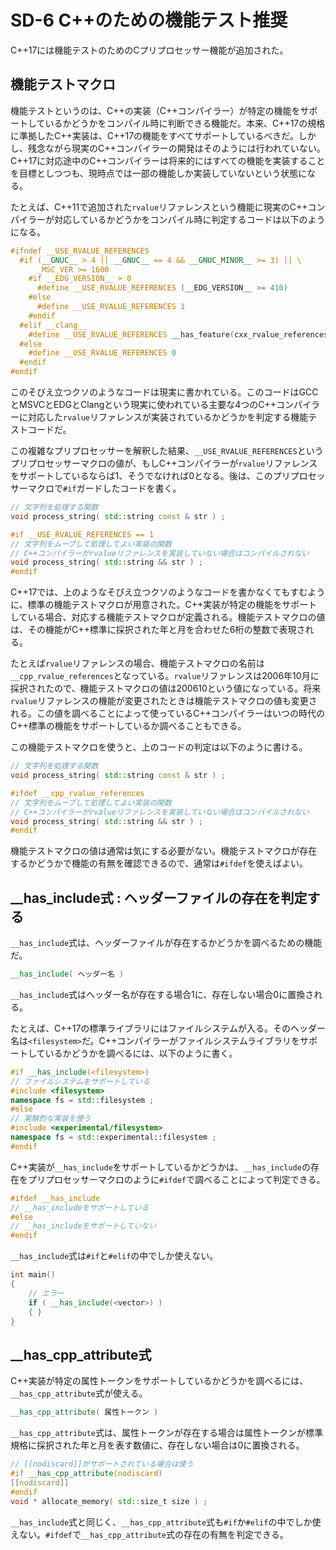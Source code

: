 # SD-6 C++のための機能テスト推奨

C++17には機能テストのためのCプリプロセッサー機能が追加された。

## 機能テストマクロ

機能テストというのは、C++の実装（C++コンパイラー）が特定の機能をサポートしているかどうかをコンパイル時に判断できる機能だ。本来、C++17の規格に準拠したC++実装は、C++17の機能をすべてサポートしているべきだ。しかし、残念ながら現実のC++コンパイラーの開発はそのようには行われていない。C++17に対応途中のC++コンパイラーは将来的にはすべての機能を実装することを目標としつつも、現時点では一部の機能しか実装していないという状態になる。

たとえば、C++11で追加された`rvalue`リファレンスという機能に現実のC++コンパイラーが対応しているかどうかをコンパイル時に判定するコードは以下のようになる。

~~~cpp
#ifndef __USE_RVALUE_REFERENCES
  #if (__GNUC__ > 4 || __GNUC__ == 4 && __GNUC_MINOR__ >= 3) || \
      _MSC_VER >= 1600
    #if __EDG_VERSION__ > 0
      #define __USE_RVALUE_REFERENCES (__EDG_VERSION__ >= 410)
    #else
      #define __USE_RVALUE_REFERENCES 1
    #endif
  #elif __clang__
    #define __USE_RVALUE_REFERENCES __has_feature(cxx_rvalue_references)
  #else
    #define __USE_RVALUE_REFERENCES 0
  #endif
#endif
~~~

このそびえ立つクソのようなコードは現実に書かれている。このコードはGCCとMSVCとEDGとClangという現実に使われている主要な4つのC++コンパイラーに対応した`rvalue`リファレンスが実装されているかどうかを判定する機能テストコードだ。

この複雑なプリプロセッサーを解釈した結果、`__USE_RVALUE_REFERENCES`というプリプロセッサーマクロの値が、もしC++コンパイラーが`rvalue`リファレンスをサポートしているならば1、そうでなければ0となる。後は、このプリプロセッサーマクロで`#if`ガードしたコードを書く。

~~~cpp
// 文字列を処理する関数
void process_string( std::string const & str ) ;

#if __USE_RVALUE_REFERENCES == 1
// 文字列をムーブして処理してよい実装の関数
// C++コンパイラーがrvalueリファレンスを実装していない場合はコンパイルされない
void process_string( std::string && str ) ;
#endif
~~~

C++17では、上のようなそびえ立つクソのようなコードを書かなくてもすむように、標準の機能テストマクロが用意された。C++実装が特定の機能をサポートしている場合、対応する機能テストマクロが定義される。機能テストマクロの値は、その機能がC++標準に採択された年と月を合わせた6桁の整数で表現される。

たとえば`rvalue`リファレンスの場合、機能テストマクロの名前は`__cpp_rvalue_references`となっている。`rvalue`リファレンスは2006年10月に採択されたので、機能テストマクロの値は200610という値になっている。将来`rvalue`リファレンスの機能が変更されたときは機能テストマクロの値も変更される。この値を調べることによって使っているC++コンパイラーはいつの時代のC++標準の機能をサポートしているか調べることもできる。

この機能テストマクロを使うと、上のコードの判定は以下のように書ける。


~~~cpp
// 文字列を処理する関数
void process_string( std::string const & str ) ;

#ifdef __cpp_rvalue_references
// 文字列をムーブして処理してよい実装の関数
// C++コンパイラーがrvalueリファレンスを実装していない場合はコンパイルされない
void process_string( std::string && str ) ;
#endif
~~~

機能テストマクロの値は通常は気にする必要がない。機能テストマクロが存在するかどうかで機能の有無を確認できるので、通常は`#ifdef`を使えばよい。


## __has_include式 : ヘッダーファイルの存在を判定する

`__has_include`式は、ヘッダーファイルが存在するかどうかを調べるための機能だ。

~~~c++
__has_include( ヘッダー名 )
~~~

`__has_include`式はヘッダー名が存在する場合1に、存在しない場合0に置換される。


たとえば、C++17の標準ライブラリにはファイルシステムが入る。そのヘッダー名は`<filesystem>`だ。C++コンパイラーがファイルシステムライブラリをサポートしているかどうかを調べるには、以下のように書く。


~~~cpp
#if __has_include(<filesystem>) 
// ファイルシステムをサポートしている
#include <filesystem>
namespace fs = std::filesystem ;
#else
// 実験的な実装を使う
#include <experimental/filesystem>
namespace fs = std::experimental::filesystem ;
#endif
~~~


C++実装が`__has_include`をサポートしているかどうかは、`__has_include`の存在をプリプロセッサーマクロのように`#ifdef`で調べることによって判定できる。

~~~cpp
#ifdef __has_include
// __has_includeをサポートしている
#else
// __has_includeをサポートしていない
#endif
~~~

`__has_include`式は`#if`と`#elif`の中でしか使えない。

~~~c++
int main()
{
    // エラー
    if ( __has_include(<vector>) )
    { }
}
~~~

## __has_cpp_attribute式

C++実装が特定の属性トークンをサポートしているかどうかを調べるには、`__has_cpp_attribute`式が使える。

~~~c++
__has_cpp_attribute( 属性トークン )
~~~

`__has_cpp_attribute`式は、属性トークンが存在する場合は属性トークンが標準規格に採択された年と月を表す数値に、存在しない場合は0に置換される。

~~~cpp
// [[nodiscard]]がサポートされている場合は使う
#if __has_cpp_attribute(nodiscard)
[[nodiscard]]
#endif
void * allocate_memory( std::size_t size ) ;
~~~

`__has_include`式と同じく、`__has_cpp_attribute`式も`#if`か`#elif`の中でしか使えない。`#ifdef`で`__has_cpp_attribute`式の存在の有無を判定できる。

